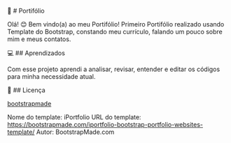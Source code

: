 
🤖 # Portifólio

Olá! 😊 Bem vindo(a) ao meu Portifólio! Primeiro Portifólio realizado usando Template do Bootstrap, constando meu currículo, falando um pouco sobre mim e meus contatos.


💻 ##  Aprendizados

Com esse projeto aprendi a analisar, revisar, entender e editar os códigos para minha necessidade atual.


🔑 ## Licença

 [bootstrapmade](https://bootstrapmade.com/license/)

Nome do template: iPortfolio
URL do template: https://bootstrapmade.com/iportfolio-bootstrap-portfolio-websites-template/
Autor: BootstrapMade.com


